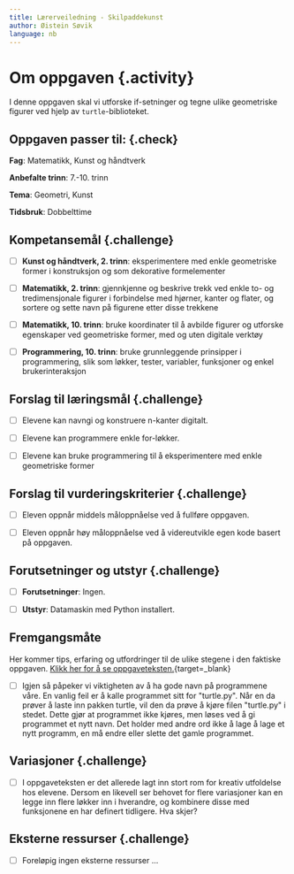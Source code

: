 ```yaml
---
title: Lærerveiledning - Skilpaddekunst
author: Øistein Søvik
language: nb
---
```



# Om oppgaven {.activity}

I denne oppgaven skal vi utforske if-setninger og tegne ulike geometriske
figurer ved hjelp av `turtle`-biblioteket.

## Oppgaven passer til: {.check}

__Fag__: Matematikk, Kunst og håndtverk

__Anbefalte trinn__: 7.-10. trinn

__Tema__: Geometri, Kunst

__Tidsbruk__: Dobbelttime

## Kompetansemål {.challenge}

  - [ ] __Kunst og håndtverk, 2. trinn__: eksperimentere med enkle geometriske
    former i konstruksjon og som dekorative formelementer

- [ ] __Matematikk, 2. trinn__: gjennkjenne og beskrive trekk ved enkle to- og
  tredimensjonale figurer i forbindelse med hjørner, kanter og flater, og
  sortere og sette navn på figurene etter disse trekkene

- [ ] __Matematikk, 10. trinn__: bruke koordinater til å avbilde figurer og
  utforske egenskaper ved geometriske former, med og uten digitale verktøy

- [ ] __Programmering, 10. trinn__: bruke grunnleggende prinsipper i
  programmering, slik som løkker, tester, variabler, funksjoner og enkel
  brukerinteraksjon

## Forslag til læringsmål {.challenge}

- [ ] Elevene kan navngi og konstruere n-kanter digitalt.

- [ ] Elevene kan programmere enkle for-løkker.

- [ ] Elevene kan bruke programmering til å eksperimentere med enkle geometriske
  former

## Forslag til vurderingskriterier {.challenge}

- [ ] Eleven oppnår middels måloppnåelse ved å fullføre oppgaven.

- [ ] Eleven oppnår høy måloppnåelse ved å videreutvikle egen kode basert på
  oppgaven.

## Forutsetninger og utstyr {.challenge}

- [ ] __Forutsetninger__: Ingen.

- [ ] __Utstyr__: Datamaskin med Python installert.

## Fremgangsmåte

Her kommer tips, erfaring og utfordringer til de ulike stegene i den faktiske
oppgaven. [Klikk her for å se
oppgaveteksten.](../skilpadder/skilpadder.html){target=_blank}

- [ ] Igjen så påpeker vi viktigheten av å ha gode navn på programmene våre. En
  vanlig feil er å kalle programmet sitt for "turtle.py". Når en da prøver å
  laste inn pakken turtle, vil den da prøve å kjøre filen "turtle.py" i stedet.
  Dette gjør at programmet ikke kjøres, men løses ved å gi programmet et nytt
  navn. Det holder med andre ord ikke å lage å lage et nytt programm, en må
  endre eller slette det gamle programmet.

## Variasjoner {.challenge}

- [ ] I oppgaveteksten er det allerede lagt inn stort rom for kreativ utfoldelse
  hos elevene. Dersom en likevell ser behovet for flere variasjoner kan en legge
  inn flere løkker inn i hverandre, og kombinere disse med funksjonene en har
  definert tidligere. Hva skjer?

## Eksterne ressurser {.challenge}

- [ ] Foreløpig ingen eksterne ressurser ...
